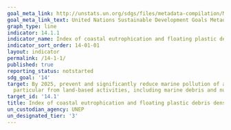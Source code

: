 ```yaml
---
goal_meta_link: http://unstats.un.org/sdgs/files/metadata-compilation/Metadata-Goal-14.pdf
goal_meta_link_text: United Nations Sustainable Development Goals Metadata (pdf 288kB)
graph_type: line
indicator: 14.1.1
indicator_name: Index of coastal eutrophication and floating plastic debris density
indicator_sort_order: 14-01-01
layout: indicator
permalink: /14-1-1/
published: true
reporting_status: notstarted
sdg_goal: '14'
target: By 2025, prevent and significantly reduce marine pollution of all kinds, in
  particular from land-based activities, including marine debris and nutrient pollution
target_id: '14.1'
title: Index of coastal eutrophication and floating plastic debris density
un_custodian_agency: UNEP
un_designated_tier: '3'
---
```

